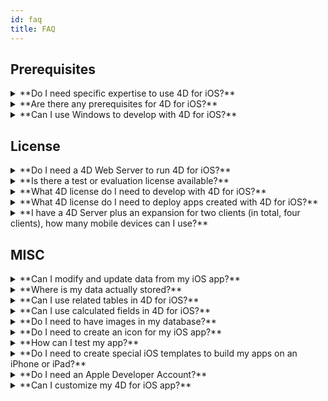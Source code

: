 ```yaml
---
id: faq
title: FAQ
---
```


## Prerequisites 

<details>
<summary>
    **Do I need specific expertise to use 4D for iOS?**
</summary>

With 4D for iOS, you can easily create mobile projects directly from 4D, without needing any prior expertise building native iOS apps!

The mobile project editor has been designed so that you can use 4D for iOS without any specific knowledge in mobile app developement. 

</details>

<details>
<summary>
**Are there any prerequisites for 4D for iOS?**
</summary>

### Version comparison table

| Xcode | Swift | iOS | 4D | macOS |
|---|---|---|---|---|
| 12.1 | 5.3 | 14.1|18R5 beta|10.15.4|
| 12.0 | 5.3 | 14.0|18R4|10.15.4|
| 11.5 | 5.2.4 | 13.5|18R3|10.15.2|
| 11.4 | 5.2 | 13.4|18.2|10.15.2|
| 11.3.1 | 5.1.3 | 13.3| 18.1 | 10.14.4 |
| 11.3.1 | 5.1.3 | 13.3| 18R2 | 10.14.4 |
| 11.2 | 5.1 | 13.2| 18 | 10.14.4 |
| 10.2.1 | 5.0 | 12.2 | 17R6 | 10.14.4 |
| 10.2 | 4.2.1 | 12.2 | 17R5 | 10.14.3 |
| 10.1 | 4.2.1 | 12 | 17R4 | 10.13.6 |
| 10.0 | 4.2 | 12 | 17R3 | 10.13.6 |
| 9.4| 4.1.2| 11.4 | 17R2 | 10.13.2 |
| 9.3.1| 4.1| 11.3 | 17R2 | 10.13.2 |

In case you need an older Xcode version you can download it here: https://developer.apple.com/download/more/

=> Only registered developers can download preview releases through the Apple Developer website.

See the prerequisites list [here](prerequisites.html).

</details>


<details>
<summary>
**Can I use Windows to develop with 4D for iOS?**
</summary>

No. You must develop on macOS, as we need XCode to compile the final application and to run the Simulator.

</details>


## License 

<details>
<summary>
**Do I need a 4D Web Server to run 4D for iOS?**
</summary>

No –  4D for iOS is included in 4D Server v17 R2 and up.

</details>



<details>
<summary>
**Is there a test or evaluation license available?**
</summary>

If you already have a 4D Developer Pro or 4D Server license for 4D v17 R2 or newer, 4D for iOS is included.

If you're not a 4D Partner or don't participate in the 4D Maintenance program, you have to wait for 4D v18.

</details>


<details>
<summary>
**What 4D license do I need to develop with 4D for iOS?**
</summary>

You need a 4D Developer Pro v17 R2 or newer (macOS) license to develop 4D for iOS apps.

</details>


<details>
<summary>
**What 4D license do I need to deploy apps created with 4D for iOS?**
</summary>

You need a 4D Server (macOS or Windows) v17 R2 or newer license to deploy 4D for iOS apps.

There's no additional license needed. Your 4D for iOS apps will share the same licenses as those for 4D Remote (client).

Clients can connect on Macs, Windows PCs, or iPhones, as long as the total amount of concurrent users are covered by the 4D Server license.

</details>


<details>
<summary>
**I have a 4D Server plus an expansion for two clients (in total, four clients), how many mobile devices can I use?**
</summary>

You can use up to four mobile devices.

</details>


## MISC

<details>
<summary>
**Can I modify and update data from my iOS app?**
</summary>

Yes, of course.

</details>

<details>
<summary>
**Where is my data actually stored?**
</summary>

Your data is stored locally on your iOS device. This allows you to access your data in offline mode.

</details>


<details>
<summary>
**Can I use related tables in 4D for iOS?**
</summary>

We know that you use a lot related tables for your business applications and we're working on accessing related tables for a future 4D for iOS release. 

</details>


<details>
<summary>
**Can I use calculated fields in 4D for iOS?**
</summary>

You can create pre-calculated fields in 4D and publish them from the [Structure section](structure.html) of the 4D for iOS project editor.

</details>


<details>
<summary>
**Do I need to have images in my database?**
</summary>

Images are not mandatory, but we highly recommend that you use images to offer the best user experience.

4D for iOS offers a variety of [list form](list-form-templates.html) and [detail form](detail-form-templates.html) templates. With or without images, with charts...

</details>

<details>
<summary>
**Do I need to create an icon for my iOS app?**
</summary>

It's highly recommended to have an icon for your 4D for iOS app. If you don't have one, the default icon (the 4D logo) will be displayed. 

If you already have an icon for your 4D Desktop application, you can drag and drop it directly into the icon area on the [General](general.html) section of the project editor.

</details>


<details>
<summary>
**How can I test my app?**
</summary>

4D for iOS allows you to test your apps in the [Simulator](simulator.html). To test your app on your iOS device you need to have a **paying Apple developer account** (install-device.html) (iPhone and iPad).

**Note:** to intall your app with a **free developer account**, you can open your generated iOS project and install your app using Xcode.

</details>


<details>
<summary>
**Do I need to create special iOS templates to build my apps on an iPhone or iPad?**
</summary>

All of templates available in 4D for iOS are optimized for the iPhone. They also work well on iPads.

</details>



<details>
<summary>
	 **Do I need an Apple Developer Account?**
</summary>

To test your app, you'll need to create at least a [free Apple Developer account](free-developer-account.html).

To deploy a 4D for iOS app, you'll need to enroll in the [Apple Developer Enterprise Program](register-apple-developer-enterprise-program.html) (for an in-house deployment) or in the [Apple Developer Program](register-apple-developer-program-organization.html) (for an App Store deployment).

</details>

<details>
<summary>
**Can I customize my 4D for iOS app?**
</summary>

4D for iOS generates a real Xcode project that you can [open and modify](open-xcode.html) according to your needs. 

</details>





